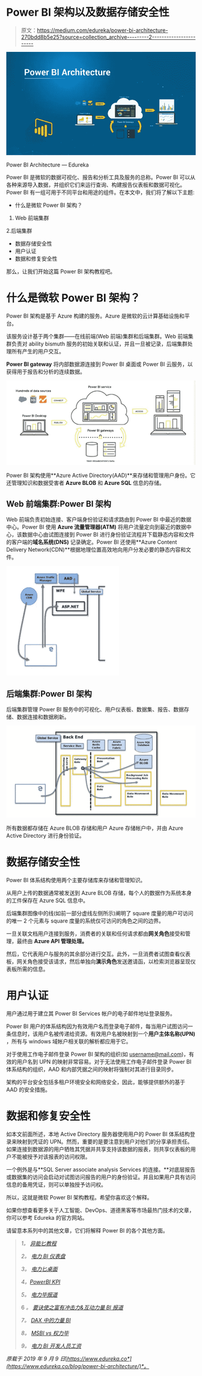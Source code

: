 # Power BI 架构以及数据存储安全性

> 原文：<https://medium.com/edureka/power-bi-architecture-270bdd8b5e25?source=collection_archive---------2----------------------->

![](img/34dedb300c0b0f306ac31bb35656ca8d.png)

Power BI Architecture — Edureka

Power BI 是微软的数据可视化、报告和分析工具及服务的总称。Power BI 可以从各种来源导入数据，并组织它们来运行查询、构建报告仪表板和数据可视化。Power BI 有一组可用于不同平台和用途的组件。在本文中，我们将了解以下主题:

*   什么是微软 Power BI 架构？

1.  Web 前端集群

2.后端集群

*   数据存储安全性
*   用户认证
*   数据和修复安全性

那么，让我们开始这篇 Power BI 架构教程吧。

# 什么是微软 Power BI 架构？

Power BI 架构是基于 Azure 构建的服务。Azure 是微软的云计算基础设施和平台。

该服务设计基于两个集群——在线前端(Web 前端)集群和后端集群。Web 前端集群负责对 ability bismuth 服务的初始关联和认证，并且一旦被记录，后端集群处理所有产生的用户交互。

**Power BI gateway** 将内部数据源连接到 Power BI 桌面或 Power BI 云服务，以获得用于报告和分析的连续数据。

![](img/1e1124b03f3236e9273f3c976cacc32c.png)

Power BI 架构使用**Azure Active Directory(AAD)**来存储和管理用户身份。它还管理知识和数据受害者 **Azure BLOB** 和 **Azure SQL** 信息的存储。

## Web 前端集群:Power BI 架构

Web 前端负责初始连接、客户端身份验证和请求路由到 Power BI 中最近的数据中心。Power BI 使用 **Azure 流量管理器(ATM)** 将用户流量定向到最近的数据中心，该数据中心由试图连接到 Power BI 进行身份验证流程并下载静态内容和文件的客户端的**域名系统(DNS)** 记录确定。Power BI 还使用**Azure Content Delivery Network(CDN)**根据地理位置高效地向用户分发必要的静态内容和文件。

![](img/9f1d0f05bf114fb64f9fafd3bb4ab072.png)

## 后端集群:Power BI 架构

后端集群管理 Power BI 服务中的可视化、用户仪表板、数据集、报告、数据存储、数据连接和数据刷新。

![](img/f60fa62455f14c58c19f3da1ad3bfe85.png)

所有数据都存储在 Azure BLOB 存储和用户 Azure 存储帐户中，并由 Azure Active Directory 进行身份验证。

# 数据存储安全性

Power BI 体系结构使用两个主要存储库来存储和管理知识。

从用户上传的数据通常被发送到 Azure BLOB 存储，每个人的数据作为系统本身的工件保存在 Azure SQL 信息中。

后端集群图像中的线(如前一部分虚线左侧所示)阐明了 square 度量的用户可访问的唯一 2 个元素与 square 度量的系统仅可访问的角色之间的边界。

一旦关联文档用户连接到服务，消费者的关联和任何请求都由**网关角色**接受和管理，最终由 **Azure API 管理处理。**

然后，它代表用户与服务的其余部分进行交互。此外，一旦消费者试图查看仪表板，网关角色接受该请求，然后单独向**演示角色**发送邀请函，以检索浏览器呈现仪表板所需的信息。

# 用户认证

用户通过用于建立其 Power BI Services 帐户的电子邮件地址登录服务。

Power BI 用户的体系结构因为有效用户名而登录电子邮件，每当用户试图访问一条信息时，该用户名被传递给资源。有效用户名被映射到一个**用户主体名称(UPN)** ，所有与 windows 域帐户相关联的解析都应用于它。

对于使用工作电子邮件登录 Power BI 架构的组织(如 username@mail.com)，有效的用户名到 UPN 的映射非常容易。对于无法使用工作电子邮件登录 Power BI 体系结构的组织，AAD 和内部凭据之间的映射将强制对其进行目录同步。

架构的平台安全包括多租户环境安全和网络安全，因此，能够提供额外的基于 AAD 的安全措施。

# 数据和修复安全性

如本文前面所述，本地 Active Directory 服务器使用用户的 Power BI 体系结构登录来映射到凭证的 UPN。然而，重要的是要注意到用户对他们的分享承担责任。如果连接到数据源的用户牺牲其凭据并共享支持该数据的报表，则共享仪表板的用户不能被授予对该报表的访问权限。

一个例外是与**SQL Server associate analysis Services 的连接。**对底层报告或数据集的访问会启动对试图访问报告的用户的身份验证。并且如果用户具有访问信息的备用凭证，则可以单独授予访问权。

所以，这就是微软 Power BI 架构教程。希望你喜欢这个解释。

如果你想查看更多关于人工智能、DevOps、道德黑客等市场最热门技术的文章，你可以参考 Edureka 的官方网站。

请留意本系列中的其他文章，它们将解释 Power BI 的各个其他方面。

> *1。* [*异能匕教程*](/edureka/power-bi-tutorial-ed9619113223)
> 
> *2。* [*电力 BI 仪表盘*](/edureka/power-bi-dashboard-fe37c2b9292c)
> 
> *3。* [*电力匕桌面*](/edureka/power-bi-desktop-42c867c712ca)
> 
> *4。*[*PowerBI KPI*](/edureka/power-bi-kpi-c256a3749da5)
> 
> *5。* [*电力毕报道*](/edureka/power-bi-reports-c64ee557e346)
> 
> 6 *。* [*要诀使之富有冲击力&互动力量 BI 报道*](/edureka/power-bi-reports-c64ee557e346)
> 
> *7。* [*DAX 中的力量 BI*](/edureka/power-bi-dax-basics-27008f4f7978)
> 
> *8。* [*MSBI vs 权力毕*](/edureka/msbi-vs-power-bi-ef5dab26c463)
> 
> *9。* [*电力 BI 开发人员工资*](/edureka/power-bi-developer-salary-1ce0577f1013)

*原载于 2019 年 9 月 9 日*[*https://www.edureka.co*](https://www.edureka.co/blog/power-bi-architecture/)*。*